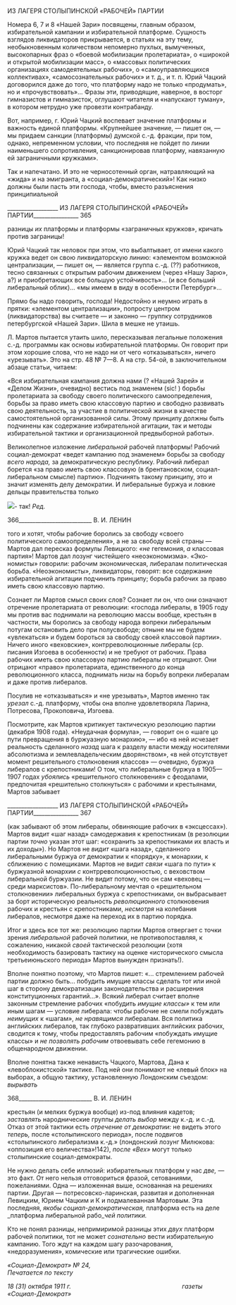 ИЗ ЛАГЕРЯ СТОЛЫПИНСКОЙ «РАБОЧЕЙ» ПАРТИИ

Номера 6, 7 и 8 «Нашей Зари» посвящены, главным образом, избирательной кампа­нии и избирательной платформе. Сущность взглядов ликвидаторов прикрывается, в статьях на эту тему, необыкновенным количеством непомерно пухлых, вымученных, высокопарных фраз о «боевой мобилизации пролетариата», о «широкой и открытой мобилизации масс», о «массовых политических организациях самодеятельных рабо­чих», о «самоуправляющихся коллективах», «самосознательных рабочих» и т. д., и т. п. Юрий Чацкий договорился даже до того, что платформу надо не только «продумать», но и «прочувствовать»... Фразы эти, приводящие, наверное, в восторг гимназистов и гимназисток, оглушают читателя и «напускают туману», в котором нетрудно уже про­везти контрабанду.

Вот, например, г. Юрий Чацкий воспевает значение платформы и важность единой платформы. «Крупнейшее значение, — пишет он, — мы придаем санкции (платформы) думской с.-д. фракции, при том, однако, непременном условии, что последняя не пой­дет по линии наименьшего сопротивления, санкционировав платформу, навязанную ей заграничными кружками».

Так и напечатано. И это не черносотенный орган, натравляющий на «жида» и на эмигранта, а «социал-демократический»! Как низко должны были пасть эти господа, чтобы, вместо разъяснения принципиальной

  

__________________ ИЗ ЛАГЕРЯ СТОЛЫПИНСКОЙ «РАБОЧЕЙ» ПАРТИИ________________ 365

разницы _их_ платформы и платформы «заграничных кружков», кричать против заграни­цы!

Юрий Чацкий так неловок при этом, что выбалтывает, от имени какого кружка ведет он свою ликвидаторскую линию: «элементом возможной централизации, — пишет он, — является группа с.-д. (??) работников, тесно связанных с открытым рабочим движе­нием (через «Нашу Зарю», а?) и приобретающих все большую устойчивость»... (и все больший либеральный облик)... «мы имеем в виду в особенности Петербург»...

Прямо бы надо говорить, господа! Недостойно и неумно играть в прятки: «элемен­том централизации», попросту центром (ликвидаторства) вы считаете — и законно — группку сотрудников петербургской «Нашей Зари». Шила в мешке не утаишь.

Л. Мартов пытается утаить шило, пересказывая легальные положения с.-д. програм­мы как основы избирательной платформы. Он говорит при этом хорошие слова, что не надо ни от чего «отказываться», ничего «урезывать». Это на стр. 48 № 7—8. А на стр. 54-ой, в заключительном абзаце статьи, читаем:

«Вся избирательная кампания должна нами (? «Нашей Зарей» и «Делом Жизни», очевидно) вестись под знаменем (sic! ) борьбы пролетариата за свободу своего политического самоопределения, борьбы за право иметь свою классовую партию и свободно развивать свою деятельность, за участие в политиче­ской жизни в качестве самостоятельной организованной силы. Этому принципу должны быть подчинены как содержание избирательной агитации, так и методы избирательной тактики и организационной пред­выборной работы».

Великолепное изложение _либеральной_ рабочей платформы! Рабочий социал-демократ «ведет кампанию под знаменем» борьбы за свободу _всего народа,_ за демокра­тическую республику. Рабочий либерал борется «за право иметь свою классовую (в брентановском, социал-либеральном смысле) партию». Подчинять такому принципу, это и значит изменять делу демократии. И либеральные буржуа и ловкие дельцы прави­тельства только

![](file:///C:/Users/bot32/AppData/Local/Temp/msohtmlclip1/01/clip_image001.png)- так! _Ред._

  

366__________________________ В. И. ЛЕНИН

того и хотят, чтобы рабочие боролись за свободу «своего политического самоопределе­ния», а не за свободу всей страны — Мартов дал пересказ формулы Левицкого: _«не_ ге­гемония, _а_ классовая партия»! Мартов дал лозунг чистейшего «неоэкономизма». «Эко­номисты» говорили: рабочим экономическая, либералам политическая борьба. «Не­оэкономисты», ликвидаторы, говорят: все содержание избирательной агитации подчи­нить принципу; борьба рабочих за право иметь свою классовую партию.

Сознает ли Мартов смысл своих слов? Сознает ли он, что они означают отречение пролетариата от революции: «господа либералы, в 1905 году мы против вас поднимали на революцию массы вообще, крестьян в частности, мы боролись за свободу народа во­преки либеральным потугам остановить дело при полусвободе; отныне мы не будем «увлекаться» и будем бороться за свободу своей классовой партии». Ничего иного «ве­ховские», контрреволюционные либералы (ср. писания Изгоева в особенности) и не требуют от рабочих. Права рабочих иметь свою классовую партию либералы не отри­цают. Они отрицают «право» пролетариата, единственного до конца революционного класса, поднимать _низы_ на борьбу вопреки либералам и даже против либералов.

Посулив не «отказываться» и «не урезывать», Мартов именно так _урезал_ с.-д. плат­форму, чтобы она вполне удовлетворяла Ларина, Потресова, Прокоповича, Изгоева.

Посмотрите, как Мартов критикует тактическую резолюцию партии (декабря 1908 года). «Неудачная формула», — говорит он о «шаге цо пути превращения в буржуаз­ную монархию», — ибо «в ней исчезает реальность сделанного _назад_ шага к разделу власти между носителями абсолютизма и землевладельческим дворянством», «в ней отсутствует момент решительного столкновения классов» — очевидно, буржуа либера­лов с крепостниками! О том, что либеральные буржуа в 1905—1907 годах _убоялись_ «решительного столкновения» с феодалами, предпочитая «решительно столкнуться» с рабочими и крестьянами, Мартов забывает

  

__________________ ИЗ ЛАГЕРЯ СТОЛЫПИНСКОЙ «РАБОЧЕЙ» ПАРТИИ________________ 367

(как забывают об этом либералы, обвиняющие рабочих в «эксцессах»). Мартов видит «шаг назад» самодержавия к крепостникам (в резолюции партии _точно_ указан этот шаг: «сохранить за крепостниками их власть и их доходы»). Но Мартов не _видит_ «шага назад», сделанного либеральными буржуа _от_ демократии к «порядку», к монархии, к сближению с помещиками. Мартов не видит _связи_ «шага по пути» к буржуазной мо­нархии _с_ контрреволюционностью, с веховством либеральной буржуазии. Не видит по­тому, что он сам «веховец — среди марксистов». По-либеральному мечтая о «реши­тельном столкновении» либеральных буржуа с крепостниками, он выбрасывает за борт историческую реальность _революционного_ столкновения рабочих и крестьян с крепост­никами, _несмотря_ на колебания либералов, несмотря даже на переход их в партию по­рядка.

Итог и здесь все тот же: резолюцию партии Мартов отвергает с точки зрения _либе­ральной_ рабочей политики, не противопоставляя, к сожалению, никакой _своей_ тактиче­ской резолюции (хотя необходимость базировать тактику на оценке «исторического смысла третьеиюньского периода» Мартов вынужден признать!).

Вполне понятно поэтому, что Мартов пишет: «... стремлением рабочей партии долж­но быть... побудить имущие классы сделать тот или иной шаг в сторону демократиза­ции законодательства и расширения конституционных гарантий...». Всякий либерал считает вполне законным стремление рабочих «побудить _имущие классы»_ к тем или иным шагам — условие либерала: чтобы рабочие не смели побуждать _неимущих_ к «ша­гам», _не нравящимся_ либералам. Вся политика английских либералов, так глубоко раз­вративших английских рабочих, сводится к тому, чтобы предоставлять рабочим «побу­ждать имущие классы» и _не позволять рабочим_ отвоевывать себе гегемонию в общена­родном движении.

Вполне понятна также ненависть Чацкого, Мартова, Дана к «левоблокистской» так­тике. Под ней они понимают не «левый блок» на выборах, а общую тактику, установ­ленную Лондонским съездом: _вырывать_

  

368__________________________ В. И. ЛЕНИН

крестьян (и мелких буржуа вообще) из-под влияния кадетов; _заставлять_ народниче­ские группы _делать выбор_ между к.-д. и с.-д. Отказ от этой тактики есть _отречение от_ _демократии:_ не видеть этого _теперь,_ после «столыпинского периода», после подвигов «столыпинского либерализма к.-д.» (лондонский лозунг Милюкова: «оппозиция его ве­личества»!142), _после «Вех»_ могут только столыпинские социал-демократы.

Не нужно делать себе иллюзий: избирательных платформ у нас _две,_ — это факт. От него нельзя отговориться фразой, сетованиями, пожеланиями. Одна — изложенная вы­ше, основанная на решениях партии. Другая — потресовско-ларинская, развитая и до­полненная Левицким, Юрием Чацким и К и подмалеванная Мартовым. Эта последняя, _якобы социал-демократическая,_ платформа есть на деле _платформа либеральной рабо­__чей политики._

Кто не понял разницы, непримиримой разницы этих _двух_ платформ рабочей полити­ки, тот не может _сознательно_ вести избирательную кампанию. Того ждут на каждом шагу разочарования, «недоразумения», комические или трагические ошибки.

_«Социал-Демократ» № 24,                                                                 Печатается по тексту_

_18 (31) октября 1911 г.                                                                газеты «Социал-Демократ»_